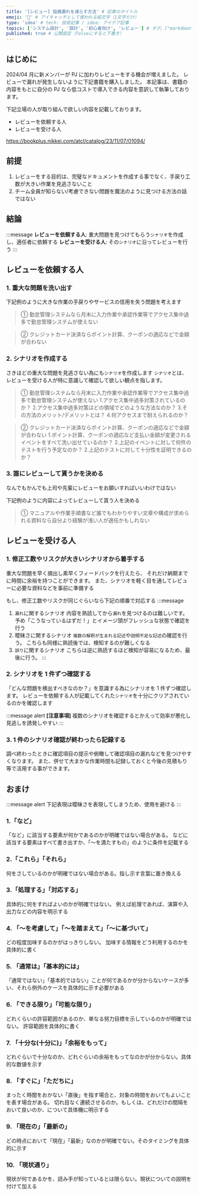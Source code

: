 ```yaml
---
title: '[レビュー] 指摘漏れを減らす方法' # 記事のタイトル
emoji: '🔎' # アイキャッチとして使われる絵文字（1文字だけ）
type: 'idea' # tech: 技術記事 / idea: アイデア記事
topics: ['システム設計', '設計', '初心者向け', 'レビュー'] # タグ。["markdown", "rust", "aws"]のように指定する
published: true # 公開設定（falseにすると下書き）
---
```


## はじめに

2024/04 月に新メンバーが PJ に加わりレビューをする機会が増えました。
レビューで漏れが発生しないように下記書籍を購入しました。
本記事は、書籍の内容をもとに自分の PJ なら低コストで導入できる内容を意訳して執筆しております。

下記立場の人が取り組んで欲しい内容を記載しております。

- レビューを依頼する人
- レビューを受ける人

https://bookplus.nikkei.com/atcl/catalog/23/11/07/01094/

## 前提

1. レビューをする目的は、完璧なドキュメントを作成する事でなく、手戻り工数が大きい作業を見逃さないこと
2. チーム全員が知らない/考慮できない問題を魔法のように見つける方法の話ではない

## 結論

:::message
**レビューを依頼する人**: 重大問題を見つけてもらう`シナリオ`を作成し、適任者に依頼する
**レビューを受ける人**: その`シナリオ`に沿ってレビューを行う
:::

## レビューを依頼する人

### 1. 重大な問題を洗い出す

下記例のように大きな作業の手戻りやサービスの信用を失う問題を考えます

> ① 勤怠管理システムなら月末に入力作業や承認作業等でアクセス集中過多で勤怠管理システムが使えない

> ② クレジットカード決済ならポイント計算、クーポンの適応などで金額が合わない

### 2. シナリオを作成する

さきほどの重大な問題を見逃さない為にも`シナリオ`を作成します
`シナリオ`とは、レビューを受ける人が特に意識して確認して欲しい観点を指します。

> ① 勤怠管理システムなら月末に入力作業や承認作業等でアクセス集中過多で勤怠管理システムが使えない 1.アクセス集中過多対策されているのか？ 2.アクセス集中過多対策はどの領域でどのような方法なのか？ 3.その方法のメリット/デメリットとは？ 4.何アクセスまで耐えられるのか？

> ② クレジットカード決済ならポイント計算、クーポンの適応などで金額が合わない 1.ポイント計算、クーポンの適応など支払い金額が変更されるイベントをすべて洗い出せているのか？ 2.上記のイベントに対して何件のテストを行う予定なのか？ 2.上記のテストに対して十分性を証明できるのか？

### 3. 誰にレビューして貰うかを決める

なんでもかんでも上司や先輩にレビューをお願いすればいいわけではない

下記例のように内容によってレビューして貰う人を決める

> ① マニュアルや作業手順書など誰でもわかりやすい文章や構成が求められる資料なら自分より経験が浅い人が適任かもしれない

## レビューを受ける人

### 1. 修正工数やリスクが大きいシナリオから着手する

重大な問題を早く摘出し素早くフィードバックを行えたら、
それだけ納期までに時間に余裕を持つことができます。
また、シナリオを軽く目を通してレビューに必要な資料などを事前に準備する

もし、修正工数やリスクが同じぐらいなら下記の順番で対応する
:::message

1. `漏れ`に関するシナリオ
   内容を熟読してから`漏れ`を見つけるのは難しいです。
   予め「こうなっているはずだ！」とイメージ頭がフレッシュな状態で確認を行う
2. 曖昧さに関するシナリオ
   `複数の解釈が生まれる記述`や`説明不足な記述`の確認を行う。
   こちらも同様に熟読後では、検知するのが難しくなる
3. `誤り`に関するシナリオ
   こちらは逆に熟読するほど検知が容易になるため、最後に行う。
   :::

### 2. シナリオを 1 件ずつ確認する

「どんな問題を検出すべきなのか？」を意識する為にシナリオを 1 件ずつ確認します。
レビューを依頼する人が記載してくれた`シナリオ`を十分にクリアされているのかを確認します

:::message alert
**[注意事項]**
複数のシナリオを確認するとかえって効率が悪化し見逃しを誘発しやすい
:::

### 3. 1 件のシナリオ確認が終わったら記録する

調べ終わったときに確認項目の提示や俯瞰して確認項目の漏れなどを見つけやすくなります。
また、併せて大まかな作業時間も記録しておくと今後の見積もり等で活用する事ができます。

## おまけ

:::message alert
下記表現は曖昧さを表現してしまうため、使用を避ける
:::

### 1.「など」

「など」に該当する要素が何かであるのかが明確ではない場合がある。
などに該当する要素はすべて書き出すか、「～を満たすもの」のように条件を記載する

### 2.「これら」「それら」

何をさしているのかが明確ではない場合がある。指し示す言葉に置き換える

### 3.「処理する」「対応する」

具体的に何をすればよいのかが明確ではない。
例えば処理であれば、演算や入出力などの内容を明示する

### 4. 「～を考慮して」「～を踏まえて」「～に基づいて」

どの程度加味するのかがはっきりしない。
加味する情報をどう利用するのかを具体的に書く

### 5. 「通常は」「基本的には」

「通常ではない」「基本的ではない」ことが何であるかが分からないケースが多い、それら例外のケースを具体的に示す必要がある

### 6. 「できる限り」「可能な限り」

どれくらいの許容範囲があるのか、単なる努力目標を示しているのかが明確ではない。
許容範囲を具体的に書く

### 7. 「十分な(十分に)」「余裕をもって」

どれぐらいで十分なのか、どれぐらいの余裕をもってなのかが分からない。具体的な数値を示す

### 8. 「すぐに」「ただちに」

まったく時間をおかない「直後」を指す場合と、対象の時間をおいてもよいことを表す場合がある。
切れ目なく連続させるのか。もしくは、どれだけの間隔をおいて良いのか、について具体機に明示する

### 9. 「現在の」「最新の」

どの時点において「現在」「最新」なのかが明確でない。そのタイミングを具体的に示す

### 10. 「現状通り」

現状が何であるかを、読み手が知っているとは限らない。現状についての説明を付けて加える
